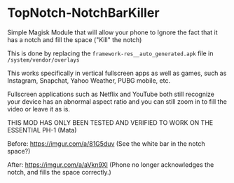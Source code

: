 # TopNotch-NotchBarKiller
Simple Magisk Module that will allow your phone to Ignore the fact that it has a notch and fill the space ("Kill" the notch)

This is done by replacing the `framework-res__auto_generated.apk` file in `/system/vendor/overlays`

This works specifically in vertical fullscreen apps as well as games, such as Instagram, Snapchat, Yahoo Weather, PUBG mobile, etc.

Fullscreen applications such as Netflix and YouTube both still recognize your device has an abnormal aspect ratio and you can still zoom in to fill the video or leave it as is.

THIS MOD HAS ONLY BEEN TESTED AND VERIFIED TO WORK ON THE ESSENTIAL PH-1 (Mata)

Before: https://imgur.com/a/81G5duv (See the white bar in the notch space?)

After: https://imgur.com/a/aVkn9Xl (Phone no longer acknowledges the notch, and fills the space correctly.)
